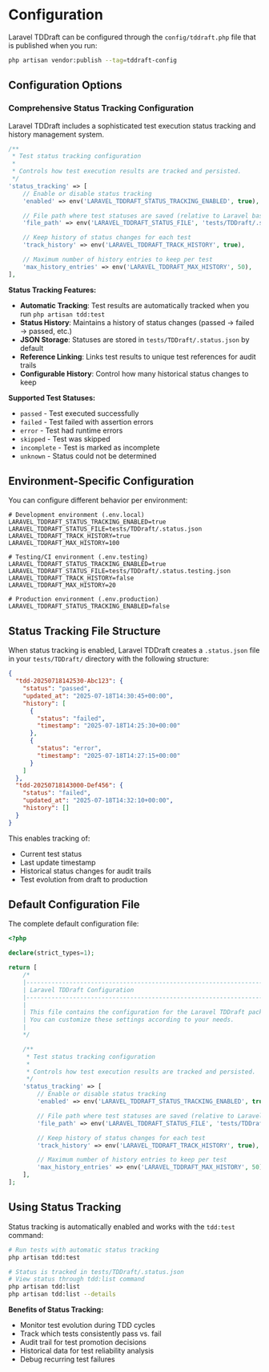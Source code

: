 # Configuration

Laravel TDDraft can be configured through the `config/tddraft.php` file that is published when you run:

```bash
php artisan vendor:publish --tag=tddraft-config
```

## Configuration Options

### Comprehensive Status Tracking Configuration

Laravel TDDraft includes a sophisticated test execution status tracking and history management system.

```php
/**
 * Test status tracking configuration
 *
 * Controls how test execution results are tracked and persisted.
 */
'status_tracking' => [
    // Enable or disable status tracking
    'enabled' => env('LARAVEL_TDDRAFT_STATUS_TRACKING_ENABLED', true),

    // File path where test statuses are saved (relative to Laravel base path)
    'file_path' => env('LARAVEL_TDDRAFT_STATUS_FILE', 'tests/TDDraft/.status.json'),

    // Keep history of status changes for each test
    'track_history' => env('LARAVEL_TDDRAFT_TRACK_HISTORY', true),

    // Maximum number of history entries to keep per test
    'max_history_entries' => env('LARAVEL_TDDRAFT_MAX_HISTORY', 50),
],
```

**Status Tracking Features:**
- **Automatic Tracking**: Test results are automatically tracked when you run `php artisan tdd:test`
- **Status History**: Maintains a history of status changes (passed → failed → passed, etc.)
- **JSON Storage**: Statuses are stored in `tests/TDDraft/.status.json` by default
- **Reference Linking**: Links test results to unique test references for audit trails
- **Configurable History**: Control how many historical status changes to keep

**Supported Test Statuses:**
- `passed` - Test executed successfully
- `failed` - Test failed with assertion errors
- `error` - Test had runtime errors
- `skipped` - Test was skipped
- `incomplete` - Test is marked as incomplete
- `unknown` - Status could not be determined

## Environment-Specific Configuration

You can configure different behavior per environment:

```env
# Development environment (.env.local)
LARAVEL_TDDRAFT_STATUS_TRACKING_ENABLED=true
LARAVEL_TDDRAFT_STATUS_FILE=tests/TDDraft/.status.json
LARAVEL_TDDRAFT_TRACK_HISTORY=true
LARAVEL_TDDRAFT_MAX_HISTORY=100

# Testing/CI environment (.env.testing)
LARAVEL_TDDRAFT_STATUS_TRACKING_ENABLED=true  
LARAVEL_TDDRAFT_STATUS_FILE=tests/TDDraft/.status.testing.json
LARAVEL_TDDRAFT_TRACK_HISTORY=false
LARAVEL_TDDRAFT_MAX_HISTORY=20

# Production environment (.env.production)
LARAVEL_TDDRAFT_STATUS_TRACKING_ENABLED=false
```

## Status Tracking File Structure

When status tracking is enabled, Laravel TDDraft creates a `.status.json` file in your `tests/TDDraft/` directory with the following structure:

```json
{
  "tdd-20250718142530-Abc123": {
    "status": "passed",
    "updated_at": "2025-07-18T14:30:45+00:00",
    "history": [
      {
        "status": "failed",
        "timestamp": "2025-07-18T14:25:30+00:00"
      },
      {
        "status": "error", 
        "timestamp": "2025-07-18T14:27:15+00:00"
      }
    ]
  },
  "tdd-20250718143000-Def456": {
    "status": "failed",
    "updated_at": "2025-07-18T14:32:10+00:00", 
    "history": []
  }
}
```

This enables tracking of:
- Current test status
- Last update timestamp
- Historical status changes for audit trails
- Test evolution from draft to production

## Default Configuration File

The complete default configuration file:

```php
<?php

declare(strict_types=1);

return [
    /*
    |--------------------------------------------------------------------------
    | Laravel TDDraft Configuration
    |--------------------------------------------------------------------------
    |
    | This file contains the configuration for the Laravel TDDraft package.
    | You can customize these settings according to your needs.
    |
    */

    /**
     * Test status tracking configuration
     *
     * Controls how test execution results are tracked and persisted.
     */
    'status_tracking' => [
        // Enable or disable status tracking
        'enabled' => env('LARAVEL_TDDRAFT_STATUS_TRACKING_ENABLED', true),

        // File path where test statuses are saved (relative to Laravel base path)
        'file_path' => env('LARAVEL_TDDRAFT_STATUS_FILE', 'tests/TDDraft/.status.json'),

        // Keep history of status changes for each test
        'track_history' => env('LARAVEL_TDDRAFT_TRACK_HISTORY', true),

        // Maximum number of history entries to keep per test
        'max_history_entries' => env('LARAVEL_TDDRAFT_MAX_HISTORY', 50),
    ],
];
```

## Using Status Tracking

Status tracking is automatically enabled and works with the `tdd:test` command:

```bash
# Run tests with automatic status tracking
php artisan tdd:test

# Status is tracked in tests/TDDraft/.status.json
# View status through tdd:list command
php artisan tdd:list
php artisan tdd:list --details
```

**Benefits of Status Tracking:**
- Monitor test evolution during TDD cycles
- Track which tests consistently pass vs. fail
- Audit trail for test promotion decisions
- Historical data for test reliability analysis
- Debug recurring test failures